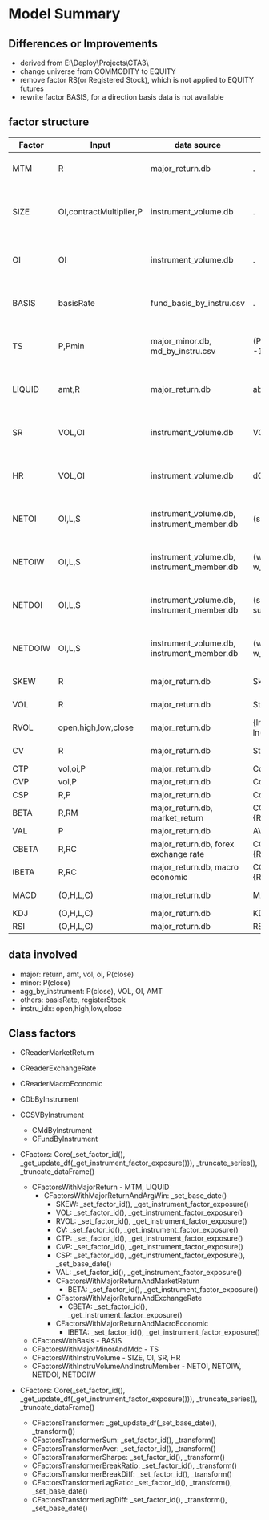 # Model Summary

## Differences or Improvements

+ derived from E:\Deploy\Projects\CTA3\
+ change universe from COMMODITY to EQUITY
+ remove factor RS(or Registered Stock), which is not applied to EQUITY futures
+ rewrite factor BASIS, for a direction basis data is not available

## factor structure

| Factor  | Input                   | data source                                | Fun                                  | Parameters               | Derived                                                                          |
|---------|-------------------------|--------------------------------------------|--------------------------------------|--------------------------|----------------------------------------------------------------------------------|
| MTM     | R                       | major_return.db                            | .                                    | None                     | Sum[T]X, Sum[T]X/Std[T]X, T=(10,20,60,120,180,240)                               |
| SIZE    | OI,contractMultiplier,P | instrument_volume.db                       | .                                    | None                     | Aver[T]X, X / Aver[T]X - 1, T=(10,20,60,120,180,240), X / X[L] - 1 L=(20,60,240) |
| OI      | OI                      | instrument_volume.db                       | .                                    | None                     | X / Aver[T]X - 1, T=(10,20,60,120,180,240), X / X[L] - 1 L=(20,60,240)           |
| BASIS   | basisRate               | fund_basis_by_instru.csv                   | .                                    | None                     | Aver[T]X, X - Aver[T]X, T=(10,20,60,120,180,240), X - X[L] L=(20,60,240)         |
| TS      | P,Pmin                  | major_minor.db, md_by_instru.csv           | (P/Pmin -1)*12/MonthD                | None                     | Aver[T]X, X - Aver[T]X, T=(10,20,60,120,180,240), X - X[L] L=(20,60,240)         |
| LIQUID  | amt,R                   | major_return.db                            | abs(R)/amt                           | None                     | Aver[T]X, X - Aver[T]X, T=(10,20,60,120,180,240), X - X[L] L=(20,60,240)         |
| SR      | VOL,OI                  | instrument_volume.db                       | VOL/OI                               | None                     | Aver[T]X, X - Aver[T]X, T=(10,20,60,120,180,240), X - X[L] L=(20,60,240)         |
| HR      | VOL,OI                  | instrument_volume.db                       | dOI/VOL                              | None                     | Aver[T]X, X - Aver[T]X, T=(10,20,60,120,180,240), X - X[L] L=(20,60,240)         |
| NETOI   | OI,L,S                  | instrument_volume.db, instrument_member.db | (sum(L)-sum(S))/OI                   | None                     | Aver[T]X, X - Aver[T]X, T=(10,20,60,120,180,240), X - X[L] L=(20,60,240)         |
| NETOIW  | OI,L,S                  | instrument_volume.db, instrument_member.db | (w_sum(L)-w_sum(S))/OI               | None                     | Aver[T]X, X - Aver[T]X, T=(10,20,60,120,180,240), X - X[L] L=(20,60,240)         |
| NETDOI  | OI,L,S                  | instrument_volume.db, instrument_member.db | (sum(dL)-sum(dS))/OI                 | None                     | Aver[T]X, X - Aver[T]X, T=(10,20,60,120,180,240), X - X[L] L=(20,60,240)         |
| NETDOIW | OI,L,S                  | instrument_volume.db, instrument_member.db | (w_sum(dL)-w_sum(dS))/OI             | None                     | Aver[T]X, X - Aver[T]X, T=(10,20,60,120,180,240), X - X[L] L=(20,60,240)         |
| SKEW    | R                       | major_return.db                            | Skew[T]R                             | T=(10,20,60,120,180,240) | X - X[L] L=(20,60,240)                                                           |
| VOL     | R                       | major_return.db                            | Std[T]R                              | T=(10,20,60,120,180,240) | X - X[L] L=(20,60,240)                                                           |
| RVOL    | open,high,low,close     | major_return.db                            | {ln(h/o)ln(h/c) + ln(l/o)ln(l/c)}[T] | T=(10,20,60,120,180,240) | X - X[L] L=(20,60,240)                                                           |
| CV      | R                       | major_return.db                            | Std[T]R/abs(Aver[T]R)                | T=(10,20,60,120,180,240) | X - X[L] L=(20,60,240)                                                           |
| CTP     | vol,oi,P                | major_return.db                            | Corr[T](vol/oi, P)                   | T=(60,120,180,240)       | X - X[L] L=(20,60,240)                                                           |
| CVP     | vol,P                   | major_return.db                            | Corr[T](vol, P)                      | T=(60,120,180,240)       | X - X[L] L=(20,60,240)                                                           |
| CSP     | R,P                     | major_return.db                            | Corr[T](Std[20]R, P)                 | T=(60,120,180,240)       | X - X[L] L=(20,60,240)                                                           |
| BETA    | R,RM                    | major_return.db, market_return             | COV[T]{R,RM}/VAR[T]{RM}              | T=(20,60,120,180,240)    | X - X[L] L=(20,60,240)                                                           |
| VAL     | P                       | major_return.db                            | AVER[20]P/Aver[T]P                   | T=(120,240,378,504)      | X - X[L] L=(20,60,240)                                                           |
| CBETA   | R,RC                    | major_return.db, forex exchange rate       | COV[T]{R,RC}/VAR[T]{RC}              | T=(120,240,378,504)      | X - X[L] L=(20,60,240)                                                           |
| IBETA   | R,RC                    | major_return.db, macro economic            | COV[T]{R,RC}/VAR[T]{RC}              | T=(120,240,378,504)      | X - X[L] L=(20,60,240)                                                           |
| MACD    | (O,H,L,C)               | major_return.db                            | MACD(F, S, ALPHA)                    | (F=10, S=20, ALPHA=0.2)  |                                                                                  |
| KDJ     | (O,H,L,C)               | major_return.db                            | KDJ(N)                               | (N=10, 15)               |                                                                                  |
| RSI     | (O,H,L,C)               | major_return.db                            | RSI(N)                               | (N=10, 15)               |                                                                                  |

## data involved

+ major: return, amt, vol, oi, P(close)
+ minor: P(close)
+ agg_by_instrument: P(close), VOL, OI, AMT
+ others: basisRate, registerStock
+ instru_idx: open,high,low,close

## Class factors

+ CReaderMarketReturn
+ CReaderExchangeRate
+ CReaderMacroEconomic
+ CDbByInstrument
+ CCSVByInstrument
    + CMdByInstrument
    + CFundByInstrument

+ CFactors: Core(_set_factor_id(), _get_update_df(_get_instrument_factor_exposure())), _truncate_series(), _truncate_dataFrame()
    + CFactorsWithMajorReturn - MTM, LIQUID
        + CFactorsWithMajorReturnAndArgWin: _set_base_date()
            + SKEW: _set_factor_id(), _get_instrument_factor_exposure()
            + VOL: _set_factor_id(), _get_instrument_factor_exposure()
            + RVOL: _set_factor_id(), _get_instrument_factor_exposure()
            + CV: _set_factor_id(), _get_instrument_factor_exposure()
            + CTP: _set_factor_id(), _get_instrument_factor_exposure()
            + CVP: _set_factor_id(), _get_instrument_factor_exposure()
            + CSP: _set_factor_id(), _get_instrument_factor_exposure(), _set_base_date()
            + VAL: _set_factor_id(), _get_instrument_factor_exposure()
            + CFactorsWithMajorReturnAndMarketReturn
                + BETA: _set_factor_id(), _get_instrument_factor_exposure()
            + CFactorsWithMajorReturnAndExchangeRate
                + CBETA: _set_factor_id(), _get_instrument_factor_exposure()
            + CFactorsWithMajorReturnAndMacroEconomic
                + IBETA: _set_factor_id(), _get_instrument_factor_exposure()
    + CFactorsWithBasis - BASIS
    + CFactorsWithMajorMinorAndMdc - TS
    + CFactorsWithInstruVolume - SIZE, OI, SR, HR
    + CFactorsWithInstruVolumeAndInstruMember - NETOI, NETOIW, NETDOI, NETDOIW

+ CFactors: Core(_set_factor_id(), _get_update_df(_get_instrument_factor_exposure())), _truncate_series(), _truncate_dataFrame()
    + CFactorsTransformer:  _get_update_df(_set_base_date(), _transform())
    + CFactorsTransformerSum: _set_factor_id(), _transform()
    + CFactorsTransformerAver: _set_factor_id(), _transform()
    + CFactorsTransformerSharpe: _set_factor_id(), _transform()
    + CFactorsTransformerBreakRatio: _set_factor_id(), _transform()
    + CFactorsTransformerBreakDiff: _set_factor_id(), _transform()
    + CFactorsTransformerLagRatio: _set_factor_id(), _transform(), _set_base_date()
    + CFactorsTransformerLagDiff: _set_factor_id(), _transform(), _set_base_date()